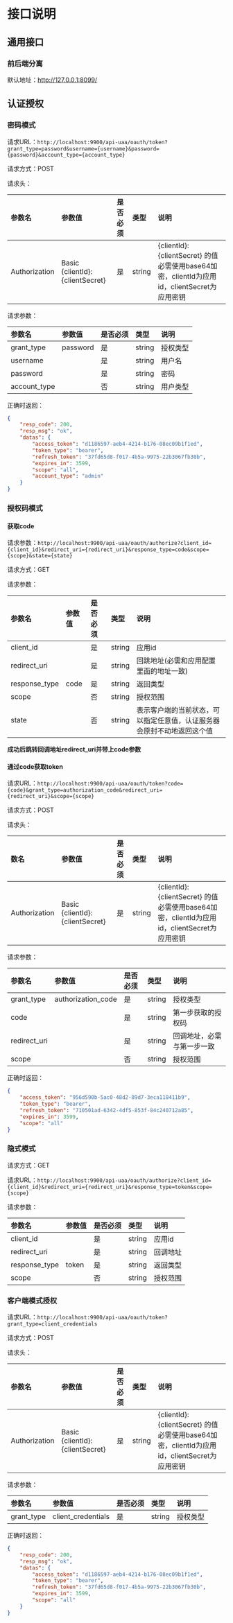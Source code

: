 # 接口说明

## 通用接口

### 前后端分离

默认地址：http://127.0.0.1:8099/





## 认证授权

### 密码模式

请求URL：`http://localhost:9900/api-uaa/oauth/token?grant_type=password&username={username}&password={password}&account_type={account_type}`

请求方式：POST

请求头：

| 参数名        | 参数值                          | 是否必须 | 类型   | 说明                                                         |
| :------------ | :------------------------------ | :------- | :----- | :----------------------------------------------------------- |
| Authorization | Basic {clientId}:{clientSecret} | 是       | string | {clientId}:{clientSecret} 的值必需使用base64加密，clientId为应用id，clientSecret为应用密钥 |

请求参数：

| 参数名       | 参数值   | 是否必须 | 类型   | 说明     |
| :----------- | :------- | :------- | :----- | :------- |
| grant_type   | password | 是       | string | 授权类型 |
| username     |          | 是       | string | 用户名   |
| password     |          | 是       | string | 密码     |
| account_type |          | 否       | string | 用户类型 |

正确时返回：

```json
{
    "resp_code": 200,
    "resp_msg": "ok",
    "datas": {
        "access_token": "d1186597-aeb4-4214-b176-08ec09b1f1ed",
        "token_type": "bearer",
        "refresh_token": "37fd65d8-f017-4b5a-9975-22b3067fb30b",
        "expires_in": 3599,
        "scope": "all",
        "account_type": "admin"
    }
}
```

### 授权码模式

#### 获取code

请求参数：`http://localhost:9900/api-uaa/oauth/authorize?client_id={client_id}&redirect_uri={redirect_uri}&response_type=code&scope={scope}&state={state}`

请求方式：GET

请求参数：

| 参数名        | 参数值 | 是否必须 | 类型   | 说明                                                         |
| :------------ | :----- | :------- | :----- | :----------------------------------------------------------- |
| client_id     |        | 是       | string | 应用id                                                       |
| redirect_uri  |        | 是       | string | 回跳地址(必需和应用配置里面的地址一致)                       |
| response_type | code   | 是       | string | 返回类型                                                     |
| scope         |        | 否       | string | 授权范围                                                     |
| state         |        | 否       | string | 表示客户端的当前状态，可以指定任意值，认证服务器会原封不动地返回这个值 |

**成功后跳转回调地址redirect_uri并带上code参数**

#### 通过code获取token

请求URL：`http://localhost:9900/api-uaa/oauth/token?code={code}&grant_type=authorization_code&redirect_uri={redirect_uri}&scope={scope}`

请求方式：POST

请求头：

| 数名          | 参数值                          | 是否必须 | 类型   | 说明                                                         |
| :------------ | :------------------------------ | :------- | :----- | :----------------------------------------------------------- |
| Authorization | Basic {clientId}:{clientSecret} | 是       | string | {clientId}:{clientSecret} 的值必需使用base64加密，clientId为应用id，clientSecret为应用密钥 |

请求参数：

| 参数名       | 参数值             | 是否必须 | 类型   | 说明                       |
| :----------- | :----------------- | :------- | :----- | :------------------------- |
| grant_type   | authorization_code | 是       | string | 授权类型                   |
| code         |                    | 是       | string | 第一步获取的授权码         |
| redirect_uri |                    | 是       | string | 回调地址，必需与第一步一致 |
| scope        |                    | 否       | string | 授权范围                   |

正确时返回：

```json
{
    "access_token": "956d590b-5ac0-48d2-89d7-3eca118411b9",
    "token_type": "bearer",
    "refresh_token": "710501ad-6342-4df5-853f-84c240712a85",
    "expires_in": 3599,
    "scope": "all"
}
```

### 隐式模式

请求方式：GET

请求URL：`http://localhost:9900/api-uaa/oauth/authorize?client_id={client_id}&redirect_uri={redirect_uri}&response_type=token&scope={scope}`

请求参数：

| 参数名        | 参数值 | 是否必须 | 类型   | 说明     |
| :------------ | :----- | :------- | :----- | :------- |
| client_id     |        | 是       | string | 应用id   |
| redirect_uri  |        | 是       | string | 回调地址 |
| response_type | token  | 是       | string | 返回类型 |
| scope         |        | 否       | string | 授权范围 |

### 客户端模式授权

请求URL：`http://localhost:9900/api-uaa/oauth/token?grant_type=client_credentials`

请求方式：POST

请求头：

| 参数名        | 参数值                          | 是否必须 | 类型   | 说明                                                         |
| :------------ | :------------------------------ | :------- | :----- | :----------------------------------------------------------- |
| Authorization | Basic {clientId}:{clientSecret} | 是       | string | {clientId}:{clientSecret} 的值必需使用base64加密，clientId为应用id，clientSecret为应用密钥 |

请求参数：

| 参数名     | 参数值             | 是否必须 | 类型   | 说明     |
| :--------- | :----------------- | :------- | :----- | :------- |
| grant_type | client_credentials | 是       | string | 授权类型 |

正确时返回：

```json
{
    "resp_code": 200,
    "resp_msg": "ok",
    "datas": {
        "access_token": "d1186597-aeb4-4214-b176-08ec09b1f1ed",
        "token_type": "bearer",
        "refresh_token": "37fd65d8-f017-4b5a-9975-22b3067fb30b",
        "expires_in": 3599,
        "scope": "all"
    }
}
```


